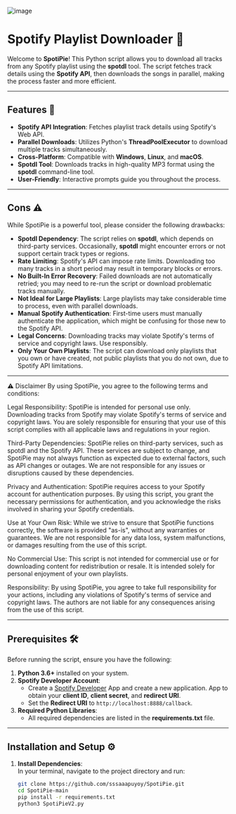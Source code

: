 ![image](https://github.com/user-attachments/assets/10e43ad7-edad-45e7-9161-1976cb30ff24)
# Spotify Playlist Downloader 🎵

Welcome to **SpotiPie**! This Python script allows you to download all tracks from any Spotify playlist using the **spotdl** tool. The script fetches track details using the **Spotify API**, then downloads the songs in parallel, making the process faster and more efficient.

---

## Features 🚀

- **Spotify API Integration**: Fetches playlist track details using Spotify's Web API.
- **Parallel Downloads**: Utilizes Python's **ThreadPoolExecutor** to download multiple tracks simultaneously.
- **Cross-Platform**: Compatible with **Windows**, **Linux**, and **macOS**.
- **Spotdl Tool**: Downloads tracks in high-quality MP3 format using the **spotdl** command-line tool.
- **User-Friendly**: Interactive prompts guide you throughout the process.

---

## Cons ⚠️

While SpotiPie is a powerful tool, please consider the following drawbacks:

- **Spotdl Dependency**: The script relies on **spotdl**, which depends on third-party services. Occasionally, **spotdl** might encounter errors or not support certain track types or regions.
- **Rate Limiting**: Spotify's API can impose rate limits. Downloading too many tracks in a short period may result in temporary blocks or errors.
- **No Built-In Error Recovery**: Failed downloads are not automatically retried; you may need to re-run the script or download problematic tracks manually.
- **Not Ideal for Large Playlists**: Large playlists may take considerable time to process, even with parallel downloads.
- **Manual Spotify Authentication**: First-time users must manually authenticate the application, which might be confusing for those new to the Spotify API.
- **Legal Concerns**: Downloading tracks may violate Spotify's terms of service and copyright laws. Use responsibly.
- **Only Your Own Playlists**: The script can download only playlists that you own or have created, not public playlists that you do not own, due to Spotify API limitations.

---
⚠️ Disclaimer
By using SpotiPie, you agree to the following terms and conditions:

Legal Responsibility:
SpotiPie is intended for personal use only. Downloading tracks from Spotify may violate Spotify's terms of service and copyright laws. You are solely responsible for ensuring that your use of this script complies with all applicable laws and regulations in your region.

Third-Party Dependencies:
SpotiPie relies on third-party services, such as spotdl and the Spotify API. These services are subject to change, and SpotiPie may not always function as expected due to external factors, such as API changes or outages. We are not responsible for any issues or disruptions caused by these dependencies.

Privacy and Authentication:
SpotiPie requires access to your Spotify account for authentication purposes. By using this script, you grant the necessary permissions for authentication, and you acknowledge the risks involved in sharing your Spotify credentials.

Use at Your Own Risk:
While we strive to ensure that SpotiPie functions correctly, the software is provided "as-is", without any warranties or guarantees. We are not responsible for any data loss, system malfunctions, or damages resulting from the use of this script.

No Commercial Use:
This script is not intended for commercial use or for downloading content for redistribution or resale. It is intended solely for personal enjoyment of your own playlists.

Responsibility:
By using SpotiPie, you agree to take full responsibility for your actions, including any violations of Spotify's terms of service and copyright laws. The authors are not liable for any consequences arising from the use of this script.

---

## Prerequisites 🛠️

Before running the script, ensure you have the following:

1. **Python 3.6+** installed on your system.
2. **Spotify Developer Account**:
   - Create a [Spotify Developer](https://developer.spotify.com/dashboard/applications) App and create a new application. App to obtain your **client ID**, **client secret**, and **redirect URI**.
   - Set the **Redirect URI** to `http://localhost:8888/callback`.
3. **Required Python Libraries**:
   - All required dependencies are listed in the **requirements.txt** file.

---

## Installation and Setup ⚙️

1. **Install Dependencies**:  
   In your terminal, navigate to the project directory and run:
   ```bash
   git clone https://github.com/sssaaapuyoy/SpotiPie.git
   cd SpotiPie-main
   pip install -r requirements.txt
   python3 SpotiPieV2.py
